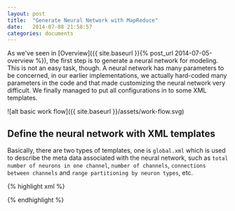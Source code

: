 ```yaml
---
layout: post
title:  "Generate Neural Network with MapReduce"
date:   2014-07-08 21:58:57
categories: documents
---
```


As we've seen in [Overview]({{ site.baseurl }}{% post_url 2014-07-05-overview %}), 
the first step is to generate a neural network for modeling. This is
not an easy task, though. A neural network has many parameters to be
concerned, in our earlier implementations, we actually hard-coded many
parameters in the code and that made customizing the neural network
very difficult. We finally managed to put all configurations in to
some XML templates. 

![alt basic work flow]({{ site.baseurl }}/assets/work-flow.svg)

## Define the neural network with XML templates

Basically, there are two types of templates, one is `global.xml` which
is used to describe the meta data associated with the neural network,
such as `total number of neurons in one channel`, `number of
channels`, `connections between channels` and `range partitioning by
neuron types`, etc.

{% highlight xml %}
<!-- total number of neurons, number of channels, maximum number of -->
<!-- neurons in each partition -->
<global total="2600" channel="2" unit="1000">
  <!-- how channels are connected -->
  <channel_connection from="stn" diffuse_prob="0.5" diffuse_weight="0.35">
    <to type="gpe"></to>
    <to type="gpi"></to>
  </channel_connection>

  <!-- range partitioning of channel 1 -->
  <range type="ce" start="1" end="800" />
  <range type="ci" start="801" end="1000" />
  <range type="tc" start="1001" end="1011" />
  <range type="stn" start="1012" end="1031" />
  <range type="strd1" start="1032" end="1989" />
  <range type="strd2" start="1990" end="2468" />
  <range type="gpe" start="2469" end="2528" />
  <range type="gpi" start="2529" end="2572" />
</global>
{% endhighlight %}





